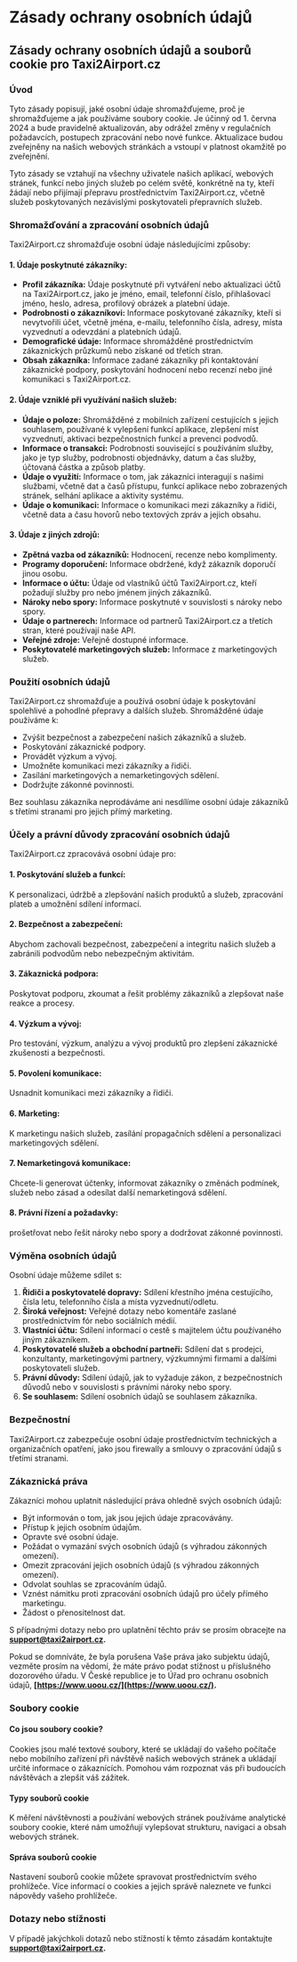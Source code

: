 ## <h1 class="text-[36px] mb-8">**Zásady ochrany osobních údajů**</h1>

## **Zásady ochrany osobních údajů a souborů cookie pro Taxi2Airport.cz**

### **Úvod**

<!-- Toto jsou Zásady ochrany osobních údajů a souborů cookie pro společnost Taxi2Airport.cz, kterou vlastní společnost Taxi2Airport.com B.V., registrovaná u Hospodářské komory v Nizozemsku pod číslem 65145615. Naše registrovaná adresa je Amsteldijk 216, 1079LK Amsterdam. Odkazy na „my“, „naše“ a „nás“ v těchto zásadách znamenají Taxi2Airport.cz. -->

Tyto zásady popisují, jaké osobní údaje shromažďujeme, proč je shromažďujeme a jak používáme soubory cookie. Je účinný od 1. června 2024 a bude pravidelně aktualizován, aby odrážel změny v regulačních požadavcích, postupech zpracování nebo nové funkce. Aktualizace budou zveřejněny na našich webových stránkách a vstoupí v platnost okamžitě po zveřejnění.

Tyto zásady se vztahují na všechny uživatele našich aplikací, webových stránek, funkcí nebo jiných služeb po celém světě, konkrétně na ty, kteří žádají nebo přijímají přepravu prostřednictvím Taxi2Airport.cz, včetně služeb poskytovaných nezávislými poskytovateli přepravních služeb.

### **Shromažďování a zpracování osobních údajů**

Taxi2Airport.cz shromažďuje osobní údaje následujícími způsoby:

#### **1. Údaje poskytnuté zákazníky:**
- **Profil zákazníka:** Údaje poskytnuté při vytváření nebo aktualizaci účtů na Taxi2Airport.cz, jako je jméno, email, telefonní číslo, přihlašovací jméno, heslo, adresa, profilový obrázek a platební údaje.
- **Podrobnosti o zákazníkovi:** Informace poskytované zákazníky, kteří si nevytvořili účet, včetně jména, e-mailu, telefonního čísla, adresy, místa vyzvednutí a odevzdání a platebních údajů.
- **Demografické údaje:** Informace shromážděné prostřednictvím zákaznických průzkumů nebo získané od třetích stran.
- **Obsah zákazníka:** Informace zadané zákazníky při kontaktování zákaznické podpory, poskytování hodnocení nebo recenzí nebo jiné komunikaci s Taxi2Airport.cz.

#### **2. Údaje vzniklé při využívání našich služeb:**
- **Údaje o poloze:** Shromážděné z mobilních zařízení cestujících s jejich souhlasem, používané k vylepšení funkcí aplikace, zlepšení míst vyzvednutí, aktivaci bezpečnostních funkcí a prevenci podvodů.
- **Informace o transakci:** Podrobnosti související s používáním služby, jako je typ služby, podrobnosti objednávky, datum a čas služby, účtovaná částka a způsob platby.
- **Údaje o využití:** Informace o tom, jak zákazníci interagují s našimi službami, včetně dat a časů přístupu, funkcí aplikace nebo zobrazených stránek, selhání aplikace a aktivity systému.
- **Údaje o komunikaci:** Informace o komunikaci mezi zákazníky a řidiči, včetně data a času hovorů nebo textových zpráv a jejich obsahu.

#### **3. Údaje z jiných zdrojů:**
- **Zpětná vazba od zákazníků:** Hodnocení, recenze nebo komplimenty.
- **Programy doporučení:** Informace obdržené, když zákazník doporučí jinou osobu.
- **Informace o účtu:** Údaje od vlastníků účtů Taxi2Airport.cz, kteří požadují služby pro nebo jménem jiných zákazníků.
- **Nároky nebo spory:** Informace poskytnuté v souvislosti s nároky nebo spory.
- **Údaje o partnerech:** Informace od partnerů Taxi2Airport.cz a třetích stran, které používají naše API.
- **Veřejné zdroje:** Veřejně dostupné informace.
- **Poskytovatelé marketingových služeb:** Informace z marketingových služeb.

### **Použití osobních údajů**

Taxi2Airport.cz shromažďuje a používá osobní údaje k poskytování spolehlivé a pohodlné přepravy a dalších služeb. Shromážděné údaje používáme k:

- Zvýšit bezpečnost a zabezpečení našich zákazníků a služeb.
- Poskytování zákaznické podpory.
- Provádět výzkum a vývoj.
- Umožněte komunikaci mezi zákazníky a řidiči.
- Zasílání marketingových a nemarketingových sdělení.
- Dodržujte zákonné povinnosti.

Bez souhlasu zákazníka neprodáváme ani nesdílíme osobní údaje zákazníků s třetími stranami pro jejich přímý marketing.

### **Účely a právní důvody zpracování osobních údajů**

Taxi2Airport.cz zpracovává osobní údaje pro:

#### **1. Poskytování služeb a funkcí:** 
K personalizaci, údržbě a zlepšování našich produktů a služeb, zpracování plateb a umožnění sdílení informací.

#### **2. Bezpečnost a zabezpečení:** 
Abychom zachovali bezpečnost, zabezpečení a integritu našich služeb a zabránili podvodům nebo nebezpečným aktivitám.

#### **3. Zákaznická podpora:** 
Poskytovat podporu, zkoumat a řešit problémy zákazníků a zlepšovat naše reakce a procesy.

#### **4. Výzkum a vývoj:** 
Pro testování, výzkum, analýzu a vývoj produktů pro zlepšení zákaznické zkušenosti a bezpečnosti.

#### **5. Povolení komunikace:** 
Usnadnit komunikaci mezi zákazníky a řidiči.

#### **6. Marketing:** 
K marketingu našich služeb, zasílání propagačních sdělení a personalizaci marketingových sdělení.

#### **7. Nemarketingová komunikace:** 
Chcete-li generovat účtenky, informovat zákazníky o změnách podmínek, služeb nebo zásad a odesílat další nemarketingová sdělení.

#### **8. Právní řízení a požadavky:** 
prošetřovat nebo řešit nároky nebo spory a dodržovat zákonné povinnosti.

### **Výměna osobních údajů**

Osobní údaje můžeme sdílet s:

1. **Řidiči a poskytovatelé dopravy:** 
    Sdílení křestního jména cestujícího, čísla letu, telefonního čísla a místa vyzvednutí/odletu.
2. **Široká veřejnost:** 
    Veřejné dotazy nebo komentáře zaslané prostřednictvím fór nebo sociálních médií.
3. **Vlastníci účtu:** 
    Sdílení informací o cestě s majitelem účtu používaného jiným zákazníkem.
4. **Poskytovatelé služeb a obchodní partneři:** 
    Sdílení dat s prodejci, konzultanty, marketingovými partnery, výzkumnými firmami a dalšími poskytovateli služeb.
5. **Právní důvody:** 
    Sdílení údajů, jak to vyžaduje zákon, z bezpečnostních důvodů nebo v souvislosti s právními nároky nebo spory.
6. **Se souhlasem:** 
    Sdílení osobních údajů se souhlasem zákazníka.

### **Bezpečnostní**

Taxi2Airport.cz zabezpečuje osobní údaje prostřednictvím technických a organizačních opatření, jako jsou firewally a smlouvy o zpracování údajů s třetími stranami.

### **Zákaznická práva**

Zákazníci mohou uplatnit následující práva ohledně svých osobních údajů:

- Být informován o tom, jak jsou jejich údaje zpracovávány.
- Přístup k jejich osobním údajům.
- Opravte své osobní údaje.
- Požádat o vymazání svých osobních údajů (s výhradou zákonných omezení).
- Omezit zpracování jejich osobních údajů (s výhradou zákonných omezení).
- Odvolat souhlas se zpracováním údajů.
- Vznést námitku proti zpracování osobních údajů pro účely přímého marketingu.
- Žádost o přenositelnost dat.

S případnými dotazy nebo pro uplatnění těchto práv se prosím obracejte na **[support@taxi2airport.cz](mailto:support@taxi2airport.cz).**

Pokud se domníváte, že byla porušena Vaše práva jako subjektu údajů, vezměte prosím na vědomí, že máte právo podat stížnost u příslušného dozorového úřadu. V České republice je to Úřad pro ochranu osobních údajů, **[https://www.uoou.cz/](https://www.uoou.cz/).**

### **Soubory cookie**

#### **Co jsou soubory cookie?**

Cookies jsou malé textové soubory, které se ukládají do vašeho počítače nebo mobilního zařízení při návštěvě našich webových stránek a ukládají určité informace o zákaznících. Pomohou vám rozpoznat vás při budoucích návštěvách a zlepšit váš zážitek.

#### **Typy souborů cookie**

K měření návštěvnosti a používání webových stránek používáme analytické soubory cookie, které nám umožňují vylepšovat strukturu, navigaci a obsah webových stránek.

#### **Správa souborů cookie**

Nastavení souborů cookie můžete spravovat prostřednictvím svého prohlížeče. Více informací o cookies a jejich správě naleznete ve funkci nápovědy vašeho prohlížeče.

### **Dotazy nebo stížnosti**

V případě jakýchkoli dotazů nebo stížností k těmto zásadám kontaktujte **[support@taxi2airport.cz](mailto:support@taxi2airport.cz).**
